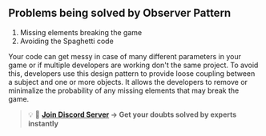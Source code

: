## Problems being solved by Observer Pattern

1. Missing elements breaking the game
2. Avoiding the Spaghetti code

Your code can get messy in case of many different parameters in your game or if multiple developers are working don't the same project. To avoid this, developers use this design pattern to provide loose coupling between a subject and one or more objects. It allows the developers to remove or minimalize the probability of any missing elements that may break the game.


>💡 🚀 **[Join Discord Server](https://discord.gg/J5zDscnzms) → Get your doubts solved by experts instantly**
